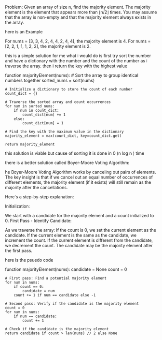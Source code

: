 Problem: Given an array of size n, find the majority element. The majority element is the element that appears more than ⌊n/2⌋ times. You may assume that the array is non-empty and that the majority element always exists in the array.

here is an Example 

For nums = [3, 3, 4, 2, 4, 4, 2, 4, 4], the majority element is 4.
For nums = [2, 2, 1, 1, 1, 2, 2], the majority element is 2.

this is a simple solution for me what i would do is first try sort the number and have a dictionary with the number and the count of the number as i traverse the array. then i return the key with the highest value 

function majorityElement(nums):
    # Sort the array to group identical numbers together
    sorted_nums = sort(nums)
    
    # Initialize a dictionary to store the count of each number
    count_dict = {}

    # Traverse the sorted array and count occurrences
    for num in sorted_nums:
        if num in count_dict:
            count_dict[num] += 1
        else:
            count_dict[num] = 1

    # Find the key with the maximum value in the dictionary
    majority_element = max(count_dict, key=count_dict.get)

    return majority_element

this solution is viable but cause of sorting it is done in 0 (n log n ) time 


there is a better solution called Boyer-Moore Voting Algorithm:

he Boyer-Moore Voting Algorithm works by canceling out pairs of elements. The key insight is that if we cancel out an equal number of occurrences of different elements, the majority element (if it exists) will still remain as the majority after the cancellations.

Here's a step-by-step explanation:

Initialization:

We start with a candidate for the majority element and a count initialized to 0.
First Pass - Identify Candidate:

As we traverse the array:
If the count is 0, we set the current element as the candidate.
If the current element is the same as the candidate, we increment the count.
If the current element is different from the candidate, we decrement the count.
The candidate may be the majority element after the first pass.

here is the psuedo code 

function majorityElement(nums):
    candidate = None
    count = 0

    # First pass: Find a potential majority element
    for num in nums:
        if count == 0:
            candidate = num
        count += 1 if num == candidate else -1

    # Second pass: Verify if the candidate is the majority element
    count = 0
    for num in nums:
        if num == candidate:
            count += 1

    # Check if the candidate is the majority element
    return candidate if count > len(nums) // 2 else None
